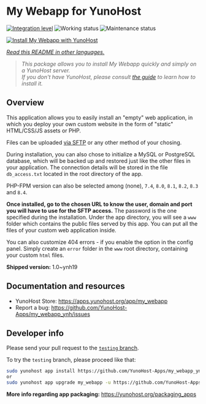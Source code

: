 <!--
N.B.: This README was automatically generated by <https://github.com/YunoHost/apps/tree/master/tools/readme_generator>
It shall NOT be edited by hand.
-->

# My Webapp for YunoHost

[![Integration level](https://apps.yunohost.org/badge/integration/my_webapp)](https://ci-apps.yunohost.org/ci/apps/my_webapp/)
![Working status](https://apps.yunohost.org/badge/state/my_webapp)
![Maintenance status](https://apps.yunohost.org/badge/maintained/my_webapp)

[![Install My Webapp with YunoHost](https://install-app.yunohost.org/install-with-yunohost.svg)](https://install-app.yunohost.org/?app=my_webapp)

*[Read this README in other languages.](./ALL_README.md)*

> *This package allows you to install My Webapp quickly and simply on a YunoHost server.*  
> *If you don't have YunoHost, please consult [the guide](https://yunohost.org/install) to learn how to install it.*

## Overview

This application allows you to easily install an "empty" web application, in which you deploy your own custom website in the form of "static" HTML/CSS/JS assets or PHP.

Files can be uploaded [via SFTP](https://yunohost.org/en/filezilla) or any other method of your chosing.

During installation, you can also chose to initialize a MySQL or PostgreSQL database, which will be backed up and restored just like the other files in your application. The connection details will be stored in the file `db_access.txt` located in the root directory of the app.

PHP-FPM version can also be selected among (none), `7.4`, `8.0`, `8.1`, `8.2`, `8.3` and `8.4`.

**Once installed, go to the chosen URL to know the user, domain and port you will have to use for the SFTP access.** The password is the one specified during the installation. Under the app directory, you will see a `www` folder which contains the public files served by this app. You can put all the files of your custom web application inside.

You can also customize 404 errors - if you enable the option in the config panel. Simply create an `error` folder in the `www` root directory, containing your custom `html` files. 


**Shipped version:** 1.0~ynh19
## Documentation and resources

- YunoHost Store: <https://apps.yunohost.org/app/my_webapp>
- Report a bug: <https://github.com/YunoHost-Apps/my_webapp_ynh/issues>

## Developer info

Please send your pull request to the [`testing` branch](https://github.com/YunoHost-Apps/my_webapp_ynh/tree/testing).

To try the `testing` branch, please proceed like that:

```bash
sudo yunohost app install https://github.com/YunoHost-Apps/my_webapp_ynh/tree/testing --debug
or
sudo yunohost app upgrade my_webapp -u https://github.com/YunoHost-Apps/my_webapp_ynh/tree/testing --debug
```

**More info regarding app packaging:** <https://yunohost.org/packaging_apps>
